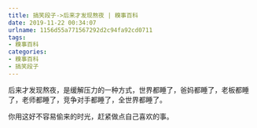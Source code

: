 ```yaml
---
title: 搞笑段子->后来才发现熬夜 | 糗事百科
date: 2019-11-22 00:34:07
urlname: 1156d55a771567292d2c94fa92cd0711
tags: 
- 糗事百科
categories:
- 糗事百科
- 搞笑段子
---
```

后来才发现熬夜，是缓解压力的一种方式，世界都睡了，爸妈都睡了，老板都睡了，老师都睡了，竞争对手都睡了，全世界都睡了。

你用这好不容易偷来的时光，赶紧做点自己喜欢的事。


